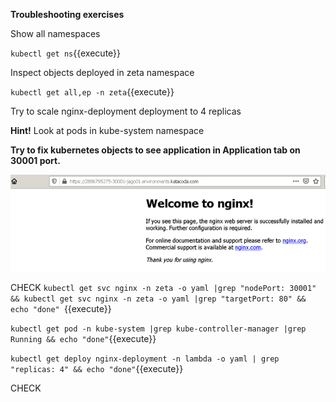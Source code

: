 **Troubleshooting exercises**

Show all namespaces

`kubectl get ns`{{execute}}


Inspect objects deployed in zeta namespace

`kubectl get all,ep -n zeta`{{execute}}

Try to scale nginx-deployment deployment to 4 replicas


**Hint!**
Look at pods in kube-system namespace

**Try to fix kubernetes objects to see application in Application tab on 30001 port.**

![Web application](./assets/nginx-web.png)


CHECK
`kubectl get svc nginx -n zeta -o yaml |grep "nodePort: 30001" && kubectl get svc nginx -n zeta -o yaml |grep "targetPort: 80" && echo "done" `{{execute}}

`kubectl get pod -n kube-system |grep kube-controller-manager |grep Running && echo "done"`{{execute}}

`kubectl get deploy nginx-deployment -n lambda -o yaml | grep "replicas: 4" && echo "done"`{{execute}}

CHECK